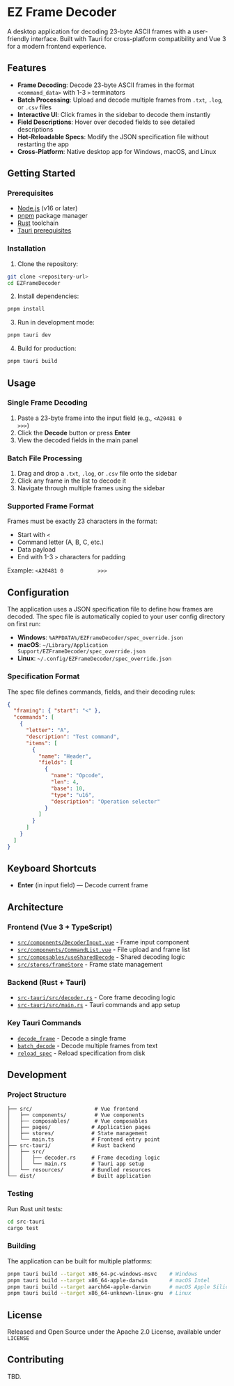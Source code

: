 # EZ Frame Decoder

A desktop application for decoding 23-byte ASCII frames with a user-friendly interface. Built with Tauri for cross-platform compatibility and Vue 3 for a modern frontend experience.

## Features

- **Frame Decoding**: Decode 23-byte ASCII frames in the format `<command_data>` with 1-3 `>` terminators
- **Batch Processing**: Upload and decode multiple frames from `.txt`, `.log`, or `.csv` files
- **Interactive UI**: Click frames in the sidebar to decode them instantly
- **Field Descriptions**: Hover over decoded fields to see detailed descriptions
- **Hot-Reloadable Specs**: Modify the JSON specification file without restarting the app
- **Cross-Platform**: Native desktop app for Windows, macOS, and Linux

## Getting Started

### Prerequisites

- [Node.js](https://nodejs.org/) (v16 or later)
- [pnpm](https://pnpm.io/) package manager
- [Rust](https://rustup.rs/) toolchain
- [Tauri prerequisites](https://tauri.app/v1/guides/getting-started/prerequisites)

### Installation

1. Clone the repository:
```bash
git clone <repository-url>
cd EZFrameDecoder
```

2. Install dependencies:
```bash
pnpm install
```

3. Run in development mode:
```bash
pnpm tauri dev
```

4. Build for production:
```bash
pnpm tauri build
```

## Usage

### Single Frame Decoding

1. Paste a 23-byte frame into the input field (e.g., `<A20481 0           >>>`)
2. Click the **Decode** button or press **Enter**
3. View the decoded fields in the main panel

### Batch File Processing

1. Drag and drop a `.txt`, `.log`, or `.csv` file onto the sidebar
2. Click any frame in the list to decode it
3. Navigate through multiple frames using the sidebar

### Supported Frame Format

Frames must be exactly 23 characters in the format:
- Start with `<`
- Command letter (A, B, C, etc.)
- Data payload
- End with 1-3 `>` characters for padding

Example: `<A20481 0           >>>`

## Configuration

The application uses a JSON specification file to define how frames are decoded. The spec file is automatically copied to your user config directory on first run:

- **Windows**: `%APPDATA%/EZFrameDecoder/spec_override.json`
- **macOS**: `~/Library/Application Support/EZFrameDecoder/spec_override.json`
- **Linux**: `~/.config/EZFrameDecoder/spec_override.json`

### Specification Format

The spec file defines commands, fields, and their decoding rules:

```json
{
  "framing": { "start": "<" },
  "commands": [
    {
      "letter": "A",
      "description": "Test command",
      "items": [
        {
          "name": "Header",
          "fields": [
            {
              "name": "Opcode",
              "len": 4,
              "base": 10,
              "type": "u16",
              "description": "Operation selector"
            }
          ]
        }
      ]
    }
  ]
}
```

## Keyboard Shortcuts

- **Enter** (in input field) — Decode current frame

## Architecture

### Frontend (Vue 3 + TypeScript)
- [`src/components/DecoderInput.vue`](src/components/DecoderInput.vue) - Frame input component
- [`src/components/CommandList.vue`](src/components/FrameList.vue) - File upload and frame list
- [`src/composables/useSharedDecode`](src/composables/) - Shared decoding logic
- [`src/stores/frameStore`](src/stores/) - Frame state management

### Backend (Rust + Tauri)
- [`src-tauri/src/decoder.rs`](src-tauri/src/decoder.rs) - Core frame decoding logic
- [`src-tauri/src/main.rs`](src-tauri/src/main.rs) - Tauri commands and app setup

### Key Tauri Commands
- [`decode_frame`](src-tauri/src/main.rs) - Decode a single frame
- [`batch_decode`](src-tauri/src/main.rs) - Decode multiple frames from text
- [`reload_spec`](src-tauri/src/main.rs) - Reload specification from disk

## Development

### Project Structure

```
├── src/                    # Vue frontend
│   ├── components/         # Vue components
│   ├── composables/        # Vue composables
│   ├── pages/             # Application pages
│   ├── stores/            # State management
│   └── main.ts            # Frontend entry point
├── src-tauri/             # Rust backend
│   ├── src/
│   │   ├── decoder.rs     # Frame decoding logic
│   │   └── main.rs        # Tauri app setup
│   └── resources/         # Bundled resources
└── dist/                  # Built application
```

### Testing

Run Rust unit tests:
```bash
cd src-tauri
cargo test
```

### Building

The application can be built for multiple platforms:
```bash
pnpm tauri build --target x86_64-pc-windows-msvc    # Windows
pnpm tauri build --target x86_64-apple-darwin       # macOS Intel
pnpm tauri build --target aarch64-apple-darwin      # macOS Apple Silicon
pnpm tauri build --target x86_64-unknown-linux-gnu  # Linux
```

## License

Released and Open Source under the Apache 2.0 License, available under `LICENSE`

## Contributing

TBD.
